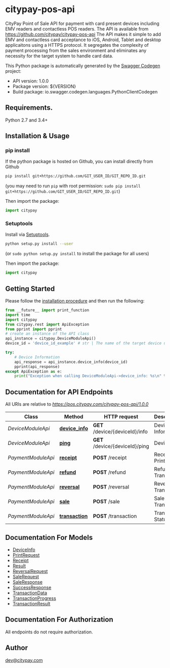 # citypay-pos-api
CityPay Point of Sale API for payment with card present devices including EMV readers and contactless POS readers.  The API is available from https://github.com/citypay/citypay-pos-api  The API makes it simple to add EMV and contactless card acceptance to iOS, Android, Tablet and desktop applicaitons using a HTTPS protocol. It segregates the complexity of payment processing from the sales environment and eliminates any necessity for the target system to handle card data. 

This Python package is automatically generated by the [Swagger Codegen](https://github.com/swagger-api/swagger-codegen) project:

- API version: 1.0.0
- Package version: ${VERSION}
- Build package: io.swagger.codegen.languages.PythonClientCodegen

## Requirements.

Python 2.7 and 3.4+

## Installation & Usage
### pip install

If the python package is hosted on Github, you can install directly from Github

```sh
pip install git+https://github.com/GIT_USER_ID/GIT_REPO_ID.git
```
(you may need to run `pip` with root permission: `sudo pip install git+https://github.com/GIT_USER_ID/GIT_REPO_ID.git`)

Then import the package:
```python
import citypay 
```

### Setuptools

Install via [Setuptools](http://pypi.python.org/pypi/setuptools).

```sh
python setup.py install --user
```
(or `sudo python setup.py install` to install the package for all users)

Then import the package:
```python
import citypay
```

## Getting Started

Please follow the [installation procedure](#installation--usage) and then run the following:

```python
from __future__ import print_function
import time
import citypay
from citypay.rest import ApiException
from pprint import pprint
# create an instance of the API class
api_instance = citypay.DeviceModuleApi()
device_id = 'device_id_example' # str | The name of the target device used by the API.

try:
    # Device Information
    api_response = api_instance.device_info(device_id)
    pprint(api_response)
except ApiException as e:
    print("Exception when calling DeviceModuleApi->device_info: %s\n" % e)

```

## Documentation for API Endpoints

All URIs are relative to *https://pos.citypay.com/citypay-pos-api/1.0.0*

Class | Method | HTTP request | Description
------------ | ------------- | ------------- | -------------
*DeviceModuleApi* | [**device_info**](docs/DeviceModuleApi.md#device_info) | **GET** /device/{deviceId}/info | Device Information
*DeviceModuleApi* | [**ping**](docs/DeviceModuleApi.md#ping) | **GET** /device/{deviceId}/ping | Device Ping
*PaymentModuleApi* | [**receipt**](docs/PaymentModuleApi.md#receipt) | **POST** /receipt | Receipt Print
*PaymentModuleApi* | [**refund**](docs/PaymentModuleApi.md#refund) | **POST** /refund | Refund Transaction
*PaymentModuleApi* | [**reversal**](docs/PaymentModuleApi.md#reversal) | **POST** /reversal | Reversal Tranasction
*PaymentModuleApi* | [**sale**](docs/PaymentModuleApi.md#sale) | **POST** /sale | Sale Transaction
*PaymentModuleApi* | [**transaction**](docs/PaymentModuleApi.md#transaction) | **POST** /transaction | Transaction Status


## Documentation For Models

 - [DeviceInfo](docs/DeviceInfo.md)
 - [PrintRequest](docs/PrintRequest.md)
 - [Receipt](docs/Receipt.md)
 - [Result](docs/Result.md)
 - [ReversalRequest](docs/ReversalRequest.md)
 - [SaleRequest](docs/SaleRequest.md)
 - [SaleResponse](docs/SaleResponse.md)
 - [SuccessResponse](docs/SuccessResponse.md)
 - [TransactionData](docs/TransactionData.md)
 - [TransactionProgress](docs/TransactionProgress.md)
 - [TransactionResult](docs/TransactionResult.md)


## Documentation For Authorization

 All endpoints do not require authorization.


## Author

dev@citypay.com

